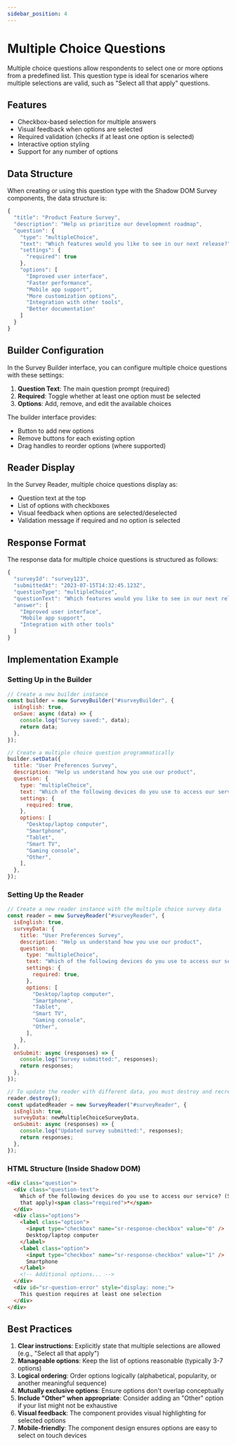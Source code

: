 ```yaml
---
sidebar_position: 4
---
```


# Multiple Choice Questions

Multiple choice questions allow respondents to select one or more options from a predefined list. This question type is ideal for scenarios where multiple selections are valid, such as "Select all that apply" questions.

## Features

- Checkbox-based selection for multiple answers
- Visual feedback when options are selected
- Required validation (checks if at least one option is selected)
- Interactive option styling
- Support for any number of options

## Data Structure

When creating or using this question type with the Shadow DOM Survey components, the data structure is:

```javascript
{
  "title": "Product Feature Survey",
  "description": "Help us prioritize our development roadmap",
  "question": {
    "type": "multipleChoice",
    "text": "Which features would you like to see in our next release?",
    "settings": {
      "required": true
    },
    "options": [
      "Improved user interface",
      "Faster performance",
      "Mobile app support",
      "More customization options",
      "Integration with other tools",
      "Better documentation"
    ]
  }
}
```

## Builder Configuration

In the Survey Builder interface, you can configure multiple choice questions with these settings:

1. **Question Text**: The main question prompt (required)
2. **Required**: Toggle whether at least one option must be selected
3. **Options**: Add, remove, and edit the available choices

The builder interface provides:

- Button to add new options
- Remove buttons for each existing option
- Drag handles to reorder options (where supported)

## Reader Display

In the Survey Reader, multiple choice questions display as:

- Question text at the top
- List of options with checkboxes
- Visual feedback when options are selected/deselected
- Validation message if required and no option is selected

## Response Format

The response data for multiple choice questions is structured as follows:

```javascript
{
  "surveyId": "survey123",
  "submittedAt": "2023-07-15T14:32:45.123Z",
  "questionType": "multipleChoice",
  "questionText": "Which features would you like to see in our next release?",
  "answer": [
    "Improved user interface",
    "Mobile app support",
    "Integration with other tools"
  ]
}
```

## Implementation Example

### Setting Up in the Builder

```javascript
// Create a new builder instance
const builder = new SurveyBuilder("#surveyBuilder", {
  isEnglish: true,
  onSave: async (data) => {
    console.log("Survey saved:", data);
    return data;
  },
});

// Create a multiple choice question programmatically
builder.setData({
  title: "User Preferences Survey",
  description: "Help us understand how you use our product",
  question: {
    type: "multipleChoice",
    text: "Which of the following devices do you use to access our service? (Select all that apply)",
    settings: {
      required: true,
    },
    options: [
      "Desktop/laptop computer",
      "Smartphone",
      "Tablet",
      "Smart TV",
      "Gaming console",
      "Other",
    ],
  },
});
```

### Setting Up the Reader

```javascript
// Create a new reader instance with the multiple choice survey data
const reader = new SurveyReader("#surveyReader", {
  isEnglish: true,
  surveyData: {
    title: "User Preferences Survey",
    description: "Help us understand how you use our product",
    question: {
      type: "multipleChoice",
      text: "Which of the following devices do you use to access our service? (Select all that apply)",
      settings: {
        required: true,
      },
      options: [
        "Desktop/laptop computer",
        "Smartphone",
        "Tablet",
        "Smart TV",
        "Gaming console",
        "Other",
      ],
    },
  },
  onSubmit: async (responses) => {
    console.log("Survey submitted:", responses);
    return responses;
  },
});

// To update the reader with different data, you must destroy and recreate it
reader.destroy();
const updatedReader = new SurveyReader("#surveyReader", {
  isEnglish: true,
  surveyData: newMultipleChoiceSurveyData,
  onSubmit: async (responses) => {
    console.log("Updated survey submitted:", responses);
    return responses;
  },
});
```

### HTML Structure (Inside Shadow DOM)

```html
<div class="question">
  <div class="question-text">
    Which of the following devices do you use to access our service? (Select all
    that apply)<span class="required">*</span>
  </div>
  <div class="options">
    <label class="option">
      <input type="checkbox" name="sr-response-checkbox" value="0" />
      Desktop/laptop computer
    </label>
    <label class="option">
      <input type="checkbox" name="sr-response-checkbox" value="1" />
      Smartphone
    </label>
    <!-- Additional options... -->
  </div>
  <div id="sr-question-error" style="display: none;">
    This question requires at least one selection
  </div>
</div>
```

## Best Practices

1. **Clear instructions**: Explicitly state that multiple selections are allowed (e.g., "Select all that apply")
2. **Manageable options**: Keep the list of options reasonable (typically 3-7 options)
3. **Logical ordering**: Order options logically (alphabetical, popularity, or another meaningful sequence)
4. **Mutually exclusive options**: Ensure options don't overlap conceptually
5. **Include "Other" when appropriate**: Consider adding an "Other" option if your list might not be exhaustive
6. **Visual feedback**: The component provides visual highlighting for selected options
7. **Mobile-friendly**: The component design ensures options are easy to select on touch devices
